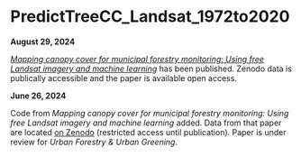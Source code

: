 # PredictTreeCC_Landsat_1972to2020

**August 29, 2024**

[_Mapping canopy cover for municipal forestry monitoring: Using free Landsat imagery and machine learning_](https://www.sciencedirect.com/science/article/pii/S1618866724002887?via%3Dihub) has been published. Zenodo data is publically accessible and the paper is available open access.

**June 26, 2024**

Code from _Mapping canopy cover for municipal forestry monitoring: Using free Landsat imagery and machine learning_ added. Data from that paper are located [on Zenodo](https://zenodo.org/records/12549244) (restricted access until publication). Paper is under review for _Urban Forestry & Urban Greening_. 
